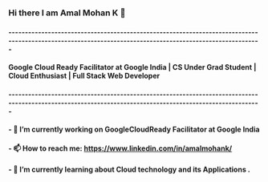 ### Hi there I am Amal Mohan K 👋
#### ---------------------------------------------------------------------------------------------------------------------------------------------------------
#### Google Cloud Ready Facilitator at Google India | CS Under Grad Student | Cloud Enthusiast | Full Stack Web Developer 
#### ---------------------------------------------------------------------------------------------------------------------------------------------------------
#### - 🔭 I’m currently working on GoogleCloudReady Facilitator at Google India
#### - 📫 How to reach me: https://www.linkedin.com/in/amalmohank/
#### - 🌱 I’m currently learning about Cloud technology and its Applications .
####
<!--
**amalmohan542/amalmohan542** is a ✨ _special_ ✨ repository because its `README.md` (this file) appears on your GitHub profile.

Here are some ideas to get you started:

- 🔭 I’m currently working on GoogleCloudReady Facilitator at Google India
- 🌱 I’m currently learning ...
- 👯 I’m looking to collaborate on ...
- 🤔 I’m looking for help with ...
- 💬 Ask me about ...
- 📫 How to reach me: https://www.linkedin.com/in/amalmohank/
- 😄 Pronouns: ...
- ⚡ Fun fact: ...
-->
